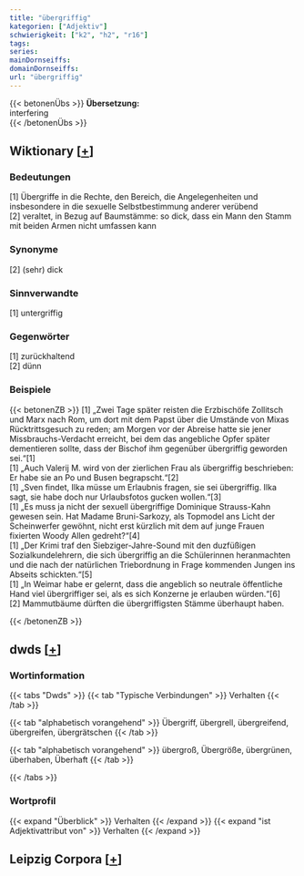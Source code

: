 ```yaml
---
title: "übergriffig"
kategorien: ["Adjektiv"]
schwierigkeit: ["k2", "h2", "r16"]
tags:
series:
mainDornseiffs:
domainDornseiffs:
url: "übergriffig"
---
```


{{< betonenÜbs >}}
**Übersetzung:**  
interfering  
{{< /betonenÜbs >}}

## Wiktionary [[+](https://de.wiktionary.org/wiki/übergriffig)]

### Bedeutungen
[1] Übergriffe in die Rechte, den Bereich, die Angelegenheiten und insbesondere in die sexuelle Selbstbestimmung anderer verübend  
[2] veraltet, in Bezug auf Baumstämme: so dick, dass ein Mann den Stamm mit beiden Armen nicht umfassen kann  

### Synonyme
[2] (sehr) dick  

### Sinnverwandte
[1] untergriffig  

### Gegenwörter
[1] zurückhaltend  
[2] dünn  

### Beispiele
{{< betonenZB >}}
[1] „Zwei Tage später reisten die Erzbischöfe Zollitsch und Marx nach Rom, um dort mit dem Papst über die Umstände von Mixas Rücktrittsgesuch zu reden; am Morgen vor der Abreise hatte sie jener Missbrauchs-Verdacht erreicht, bei dem das angebliche Opfer später dementieren sollte, dass der Bischof ihm gegenüber übergriffig geworden sei.“[1]  
[1] „Auch Valerij M. wird von der zierlichen Frau als übergriffig beschrieben: Er habe sie an Po und Busen begrapscht.“[2]  
[1] „Sven findet, Ilka müsse um Erlaubnis fragen, sie sei übergriffig. Ilka sagt, sie habe doch nur Urlaubsfotos gucken wollen.“[3]  
[1] „Es muss ja nicht der sexuell übergriffige Dominique Strauss-Kahn gewesen sein. Hat Madame Bruni-Sarkozy, als Topmodel ans Licht der Scheinwerfer gewöhnt, nicht erst kürzlich mit dem auf junge Frauen fixierten Woody Allen gedreht?“[4]  
[1] „Der Krimi traf den Siebziger-Jahre-Sound mit den duzfüßigen Sozialkundelehrern, die sich übergriffig an die Schülerinnen heranmachten und die nach der natürlichen Triebordnung in Frage kommenden Jungen ins Abseits schickten.“[5]  
[1] „In Weimar habe er gelernt, dass die angeblich so neutrale öffentliche Hand viel übergriffiger sei, als es sich Konzerne je erlauben würden.“[6]  
[2] Mammutbäume dürften die übergriffigsten Stämme überhaupt haben.  

{{< /betonenZB >}}


## dwds [[+](https://www.dwds.de/wb/übergriffig)]

### Wortinformation
{{< tabs "Dwds" >}}
{{< tab "Typische Verbindungen" >}}
Verhalten
{{< /tab >}}

{{< tab "alphabetisch vorangehend" >}}
Übergriff, übergrell, übergreifend, übergreifen, übergrätschen
{{< /tab >}}

{{< tab "alphabetisch vorangehend" >}}
übergroß, Übergröße, übergrünen, überhaben, Überhaft
{{< /tab >}}

{{< /tabs >}}

### Wortprofil
{{< expand "Überblick" >}} Verhalten {{< /expand >}}
{{< expand "ist Adjektivattribut von" >}} Verhalten {{< /expand >}}

## Leipzig Corpora [[+](https://corpora.uni-leipzig.de/en/res?word=übergriffig&corpusId=deu_newscrawl-public_2018)]

